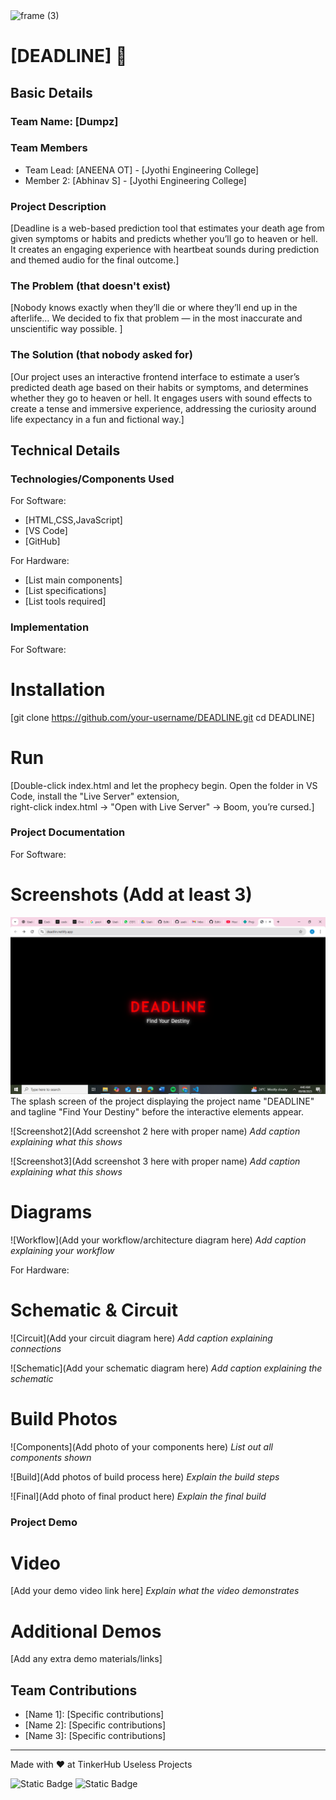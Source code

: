 <img width="3188" height="1202" alt="frame (3)" src="https://github.com/user-attachments/assets/517ad8e9-ad22-457d-9538-a9e62d137cd7" />


# [DEADLINE] 🎯


## Basic Details
### Team Name: [Dumpz]


### Team Members
- Team Lead: [ANEENA OT] - [Jyothi Engineering College]
- Member 2: [Abhinav S] - [Jyothi Engineering College]

### Project Description
[Deadline is a web-based prediction tool that estimates your death age from given symptoms or habits and predicts whether you’ll go to heaven or hell. It creates an engaging experience with heartbeat sounds during prediction and themed audio for the final outcome.]

### The Problem (that doesn't exist)
[Nobody knows exactly when they’ll die or where they’ll end up in the afterlife…
We decided to fix that problem — in the most inaccurate and unscientific way possible.
]

### The Solution (that nobody asked for)
[Our project uses an interactive frontend interface to estimate a user’s predicted death age based on their habits or symptoms, and determines whether they go to heaven or hell. It engages users with sound effects to create a tense and immersive experience, addressing the curiosity around life expectancy in a fun and fictional way.]

## Technical Details
### Technologies/Components Used
For Software:
- [HTML,CSS,JavaScript]
- [VS Code]
- [GitHub]

For Hardware:
- [List main components]
- [List specifications]
- [List tools required]

### Implementation
For Software:
# Installation
[git clone https://github.com/your-username/DEADLINE.git
cd DEADLINE]

# Run
[Double-click index.html and let the prophecy begin.
Open the folder in VS Code, install the "Live Server" extension,  
right-click index.html → "Open with Live Server" → Boom, you’re cursed.]

### Project Documentation
For Software:

# Screenshots (Add at least 3)
![screenshot1](https://github.com/Aneena1234/DEADLINE/blob/main/Screenshot%20(28).png)
The splash screen of the project displaying the project name "DEADLINE" and tagline "Find Your Destiny" before the interactive elements appear.


![Screenshot2](Add screenshot 2 here with proper name)
*Add caption explaining what this shows*

![Screenshot3](Add screenshot 3 here with proper name)
*Add caption explaining what this shows*

# Diagrams
![Workflow](Add your workflow/architecture diagram here)
*Add caption explaining your workflow*

For Hardware:

# Schematic & Circuit
![Circuit](Add your circuit diagram here)
*Add caption explaining connections*

![Schematic](Add your schematic diagram here)
*Add caption explaining the schematic*

# Build Photos
![Components](Add photo of your components here)
*List out all components shown*

![Build](Add photos of build process here)
*Explain the build steps*

![Final](Add photo of final product here)
*Explain the final build*

### Project Demo
# Video
[Add your demo video link here]
*Explain what the video demonstrates*

# Additional Demos
[Add any extra demo materials/links]

## Team Contributions
- [Name 1]: [Specific contributions]
- [Name 2]: [Specific contributions]
- [Name 3]: [Specific contributions]

---
Made with ❤️ at TinkerHub Useless Projects 

![Static Badge](https://img.shields.io/badge/TinkerHub-24?color=%23000000&link=https%3A%2F%2Fwww.tinkerhub.org%2F)
![Static Badge](https://img.shields.io/badge/UselessProjects--25-25?link=https%3A%2F%2Fwww.tinkerhub.org%2Fevents%2FQ2Q1TQKX6Q%2FUseless%2520Projects)



